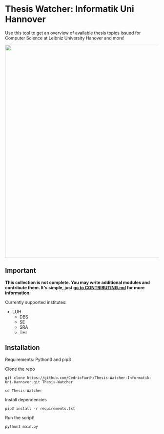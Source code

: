 # Thesis Watcher: Informatik Uni Hannover

Use this tool to get an overview of available thesis topics issued for Computer Science at Leibniz University Hanover and more!

<img src="https://user-images.githubusercontent.com/25117793/119158420-7a7e8d80-ba56-11eb-8cee-7ba0807e9c0f.png" width="700">

## Important
**This collection is not complete. You may write additional modules and contribute them. It's simple, just [go to CONTRIBUTING.md](/CONTRIBUTING.md) for more information.**

Currently supported institutes:
- LUH
  - DBS
  - SE
  - SRA 
  - THI

## Installation
Requirements: Python3 and pip3

Clone the repo
```
git clone https://github.com/CedricFauth/Thesis-Watcher-Informatik-Uni-Hannover.git Thesis-Watcher

cd Thesis-Watcher
```

Install dependencies
```
pip3 install -r requirements.txt
```

Run the script!
```
python3 main.py
```
